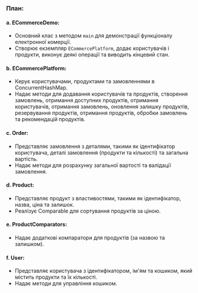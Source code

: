 ### План: ###

#### a. ECommerceDemo:
   - Основний клас з методом `main` для демонстрації функціоналу електронної комерції.
   - Створює екземпляр `ECommercePlatform`, додає користувачів і продукти, виконує деякі операції та виводить кінцевий стан.

#### b. ECommercePlatform:
   - Керує користувачами, продуктами та замовленнями в ConcurrentHashMap.
   - Надає методи для додавання користувачів та продуктів, створення замовлень, отримання доступних продуктів, отримання користувачів, отримання замовлень, оновлення залишку продуктів, резервування продуктів, отримання продуктів, обробки замовлень та рекомендацій продуктів.

#### c. Order:
   - Представляє замовлення з деталями, такими як ідентифікатор користувача, деталі замовлення (продукти та кількості) та загальна вартість.
   - Надає методи для розрахунку загальної вартості та валідації замовлення.

#### d. Product:
   - Представляє продукт з властивостями, такими як ідентифікатор, назва, ціна та залишок.
   - Реалізує Comparable для сортування продуктів за ціною.
   
#### e. ProductComparators:
   - Надає додаткові компаратори для продуктів (за назвою та залишком).

#### f. User:
   - Представляє користувача з ідентифікатором, ім'ям та кошиком, який містить продукти та їх кількості.
   - Надає методи для управління кошиком.

